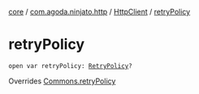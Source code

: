 [core](../../index.md) / [com.agoda.ninjato.http](../index.md) / [HttpClient](index.md) / [retryPolicy](./retry-policy.md)

# retryPolicy

`open var retryPolicy: `[`RetryPolicy`](../../com.agoda.ninjato.policy/-retry-policy/index.md)`?`

Overrides [Commons.retryPolicy](../../com.agoda.ninjato.dsl/-commons/retry-policy.md)

